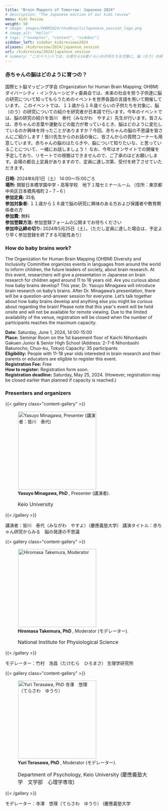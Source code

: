 ```yaml
---
title: "Brain Mappers of Tomorrow: Japanese 2024"
# description: "The Japanese edition of our kids review"
menu: Kids Review
weight: 50
# image: images/OHBM2024/thumbnails/Japanese_session_logo.png
# image_alt: "Hello!"
# tags: ["examples", "content", "sidebar"]
sidebar_left: sidebar_kidsreviews2024
aliases: /kidsreview/2024/japanese_session
url: /kidsreview/2024/japanese_session
# summary: "このイベントでは、８歳から14歳ぐらいの子供たちを対象に、脳（のう）の研究についての紹介を研究者が日本語で行います。今年のイベントでは、MRI（えむあーるあい）という機械を使った脳の研究の紹介を竹村　浩昌（たけむら　ひろまさ）先生が行います。脳の中には、遠く離れた場所どうしをつないでいる高速道路のような線維（せんい）の束があります。今回、MRIを使って生きているヒトの脳から線維の束を見る方法やこの高速道路がどんなふうに使われているのかを皆さんにご紹介します！竹村先生からのお話の後に、皆さんからの質問コーナーも用意しています。脳の中の高速道路のはたらきや、脳について知りたいな、と思っていることについて、一緒にお話しましょう！"
---
```


### 赤ちゃんの脳はどのように育つの？
国際ヒト脳マッピング学会 (Organization for Human Brain Mapping; OHBM)　ダイバーシティ・インクルーシビティ委員会では、未来の社会を担う子供達に脳の研究について知ってもらうためのイベントを世界各国の言語を用いて開催しています。
このイベントでは、１１歳から１８歳ぐらいの子供たちを対象に、脳（のう）の研究についての紹介を研究者が日本語で行います。今年のイベントでは、脳の研究の紹介を皆川　泰代（みながわ　やすよ）先生が行います。皆さんは、赤ちゃんの言葉や運動などの能力が育っているとき、脳はどのように変化しているのか興味を持ったことがありますか？今回、赤ちゃんの脳の不思議を皆さんにご紹介します！皆川先生からのお話の後に、皆さんからの質問コーナーも用意しています。赤ちゃんの脳のはたらきや、脳について知りたいな、と思っていることについて、一緒にお話しましょう！
なお、今年はオンサイトでの開催を予定しており、リモートでの視聴はできませんので、ご了承のほどお願いします。会場の都合上定員がありますので、定員に達し次第、受付を終了させていただきます。


**日時:**  2024年6月1日（土） 14:00〜15:00ごろ   
**場所:** 開智日本橋学園中学・高等学校　地下１階セミナールーム
（住所：東京都中央区日本橋馬喰町２−７−６）  
**参加定員:** 35名  
**参加対象者:** １１歳から１８歳で脳の研究に興味のある方および保護者や教育関係者の方  
**参加費:** 無料  
**参加登録方法:** 参加登録フォームの公開までお待ちください   <!--  [**Insert URL**]   -->  
**参加申込締め切り:** 2024年5月25日（土）。（ただし定員に達した場合は、予定より早く参加登録を終了する可能性あり）    

### How do baby brains work?

The Organization for Human Brain Mapping (OHBM) Diversity and Inclusivity Committee organizes events in languages from around the world to inform children, the future leaders of society, about brain research.
At this event, researchers will give a presentation in Japanese on brain research for children aged around 11 to 18 years old. Are you curious about how baby brains develop? This year, Dr. Yasuyo Minagawa will introduce brain research on baby’s brains. After Dr. Minagawa’s presentation, there will be a question-and-answer session for everyone. Let’s talk together about how baby brains develop and anything else you might be curious about regarding the brain!
Please note that this year's event will be held onsite and will not be available for remote viewing. Due to the limited availability of the venue, registration will be closed when the number of participants reaches the maximum capacity.

**Date:** Saturday, June 1, 2024,  14:00-15:00  
**Place:** Seminar Room on the 1st basement floor of Kaichi Nihonbashi Gakuen Junior & Senior High School 
(Address: 2-7-6 Nihonbashi Bakurocho, Chuo-ku, Tokyo) Capacity: 35 participants  
**Eligibility:** People with 11-18 year olds interested in brain research and their parents or educators are eligible to register this event.  
**Registration Fee:** Free  
**How to register:** Registration form soon. <!--  Register online at [**Insert URL**]. -->   
**Registration deadline:** Saturday, May 25, 2024. (However, registration may be closed earlier than planned if capacity is reached.)   

### Presenters and organizers

{{< gallery class="content-gallery" >}}
    <figure>
        <!-- <figure> -->
            <img style="margin: 0.1em 0.1em 0.1em 0.1em" src="/images/OHBM2024/bmt_2024/japanese/Yasuyo_Minagawa.png" alt="Yasuyo Minagawa, Presenter (講演者：皆川　泰代)" width="250">
        <figcaption>
            <b>Yasuyo Minagawa, PhD </b>, Presenter (講演者).
            <span style="font-size: 16px">
                <p>Keio University</p>
            </span>
        </figcaption>
    </figure>
{{< /gallery >}}

講演者：皆川　泰代（みながわ　やすよ）（慶應義塾大学）
講演タイトル：赤ちゃん研究からみる　脳の発達の不思議


{{< gallery class="content-gallery" >}}
    <figure>
        <!-- <figure> -->
            <img style="margin: 0.1em 0.1em 0.1em 0.1em" src="/images/OHBM2024/bmt_2024/japanese/Hiromasa_Takemura.jpg" alt="Hiromasa Takemura, Moderator" width="250">
        <figcaption>
            <b>Hiromasa Takemura, PhD </b>, Moderator (モデレーター).
            <span style="font-size: 16px">
                <p>National Institute for Physiological Science</p>
            </span>
        </figcaption>
    </figure>
{{< /gallery >}}

モデレーター：竹村　浩昌（たけむら　ひろまさ） 生理学研究所

{{< gallery class="content-gallery" >}}
    <figure>
        <!-- <figure> -->
            <img style="margin: 0.1em 0.1em 0.1em 0.1em" src="/images/OHBM2024/bmt_2024/japanese/Yuri_Terasawa.jpg" alt="Yuri Terasawa, PhD 寺澤　悠理（てらさわ　ゆうり）" width="250">
        <figcaption>
            <b>Yuri Terasawa, PhD </b>, Moderator (モデレーター).
            <span style="font-size: 16px">
                <p>Department of Psychology, Keio University (慶應義塾大学　文学部　心理学専攻)</p>
            </span>
        </figcaption>
    </figure>
{{< /gallery >}}

モデレーター：寺澤　悠理（てらさわ　ゆうり） (慶應義塾大学

<!-- ### Official Trailer

{{< youtube id="XfC6OhYCpMM" >}}

### Full Video

{{< youtube id="kURdLu6fxnI" >}} -->
